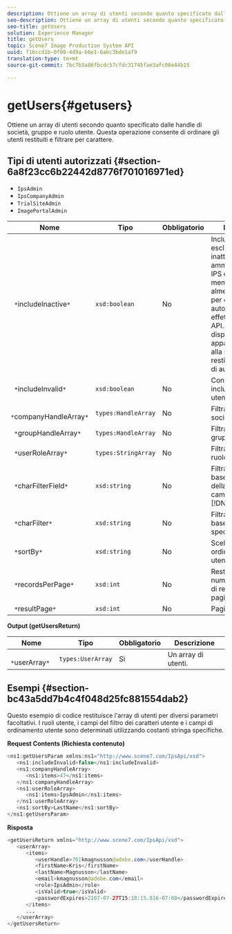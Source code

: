 ```yaml
---
description: Ottiene un array di utenti secondo quanto specificato dalle handle di società, gruppo e ruolo utente. Questa operazione consente di ordinare gli utenti restituiti e filtrare per carattere.
seo-description: Ottiene un array di utenti secondo quanto specificato dalle handle di società, gruppo e ruolo utente. Questa operazione consente di ordinare gli utenti restituiti e filtrare per carattere.
seo-title: getUsers
solution: Experience Manager
title: getUsers
topic: Scene7 Image Production System API
uuid: f16ccd1b-0f00-4d9a-b6e1-6abc3bde1af9
translation-type: tm+mt
source-git-commit: 7bc7b3a86fbcdc57cfdc31745fae3afc06e44b15

---
```



# getUsers{#getusers}

Ottiene un array di utenti secondo quanto specificato dalle handle di società, gruppo e ruolo utente. Questa operazione consente di ordinare gli utenti restituiti e filtrare per carattere.

## Tipi di utenti autorizzati {#section-6a8f23cc6b22442d8776f701016971ed}

* `IpsAdmin`
* `IpsCompanyAdmin`
* `TrialSiteAdmin`
* `ImagePortalAdmin`


| Nome | Tipo | Obbligatorio | Descrizione |
|---|---|---|---|
| ` *`includeInactive`*` | `xsd:boolean` | No | Includere o escludere utenti inattivi. Gli utenti amministratore non IPS devono essere membri attivi di almeno una società per essere autorizzati a effettuare chiamate API. Se l&#39;utente non dispone di appartenenze attive alla società, verrà restituito un errore di autorizzazione. |
| ` *`includeInvalid`*` | `xsd:boolean` | No | Consente di includere/escludere utenti non validi. |
| ` *`companyHandleArray`*` | `types:HandleArray` | No | Filtrare i risultati per società. |
| ` *`groupHandleArray`*` | `types:HandleArray` | No | Filtrare i risultati per gruppo. |
| ` *`userRoleArray`*` | `types:StringArray` | No | Filtrare i risultati per ruolo utente. |
| ` *`charFilterField`*` | `xsd:string` | No | Filtra i risultati in base al prefisso della stringa del campo (vedere [!DNL Trash State).] |
| ` *`charFilter`*` | `xsd:string` | No | Filtrare i risultati in base a un carattere specifico. |
| ` *`sortBy`*` | `xsd:string` | No | Scelta dei campi di ordinamento utente. |
| ` *`recordsPerPage`*` | `xsd:int` | No | Restituisce il numero specificato di record per pagina. |
| ` *`resultPage`*` | `xsd:int` | No | Pagina dei risultati. |

**Output (getUsersReturn)**

| Nome | Tipo | Obbligatorio | Descrizione |
|---|---|---|---|
| ` *`userArray`*` | `types:UserArray` | Sì | Un array di utenti. |

## Esempi {#section-bc43a5dd7b4c4f048d25fc881554dab2}

Questo esempio di codice restituisce l&#39;array di utenti per diversi parametri facoltativi. I ruoli utente, i campi del filtro dei caratteri utente e i campi di ordinamento utente sono determinati utilizzando costanti stringa specifiche.

**Request Contents (Richiesta contenuto)**

```java
<ns1:getUsersParam xmlns:ns1="http://www.scene7.com/IpsApi/xsd">
   <ns1:includeInvalid>false</ns1:includeInvalid>
   <ns1:companyHandleArray>
      <ns1:items>47</ns1:items>
   </ns1:companyHandleArray>
   <ns1:userRoleArray>
      <ns1:items>IpsAdmin</ns1:items>
   </ns1:userRoleArray>
   <ns1:sortBy>LastName</ns1:sortBy>
</ns1:getUsersParam>
```

**Risposta**

```java
<getUsersReturn xmlns="http://www.scene7.com/IpsApi/xsd">
   <userArray>
      <items>
         <userHandle>70|kmagnusson@adobe.com</userHandle>
         <firstName>Kris</firstName>
         <lastName>Magnusson</lastName>
         <email>kmagnusson@adobe.com</email>
         <role>IpsAdmin</role>
         <isValid>true</isValid>
         <passwordExpires>2107-07-27T15:18:15.816-07:00</passwordExpires>
      </items>
      ...
   </userArray>
</getUsersReturn>
```

